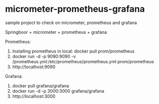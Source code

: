 # micrometer-prometheus-grafana
sample project to check on micrometer, prometheus and grafana

Springboor + micrometer + prometheus + grafana

Prometheus:
1. Installing prometheus in local:
   docker pull prom/prometheus
2. docker run -d -p 9090:9090 -v <local-path>/prometheus.yml:/etc/prometheus/prometheus.yml prom/prometheus
3. http://localhost:9090

Grafana:
1. docker pull grafana/grafana
2. docker run -d -p 3000:3000 grafana/grafana
3. http://localhost:3000
